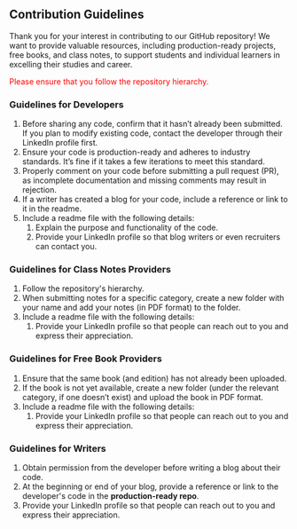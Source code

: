 ## Contribution Guidelines

Thank you for your interest in contributing to our GitHub repository! We want to provide valuable resources, including production-ready projects, free books, and class notes, to support students and individual learners in excelling their studies and career.

<span style="color:red">Please ensure that you follow the repository hierarchy.</span>

### Guidelines for Developers
1. Before sharing any code, confirm that it hasn’t already been submitted. If you plan to modify existing code, contact the developer through their LinkedIn profile first.
2. Ensure your code is production-ready and adheres to industry standards. It’s fine if it takes a few iterations to meet this standard.
3. Properly comment on your code before submitting a pull request (PR), as incomplete documentation and missing comments may result in rejection.
4. If a writer has created a blog for your code, include a reference or link to it in the readme.
5. Include a readme file with the following details:
    1. Explain the purpose and functionality of the code.
    2. Provide your LinkedIn profile so that blog writers or even recruiters can contact you.

### Guidelines for Class Notes Providers
1. Follow the repository's hierarchy.
2. When submitting notes for a specific category, create a new folder with your name and add your notes (in PDF format) to the folder.
3. Include a readme file with the following details:
    1. Provide your LinkedIn profile so that people can reach out to you and express their appreciation.

### Guidelines for Free Book Providers
1. Ensure that the same book (and edition) has not already been uploaded.
2. If the book is not yet available, create a new folder (under the relevant category, if one doesn’t exist) and upload the book in PDF format.
3. Include a readme file with the following details:
    1. Provide your LinkedIn profile so that people can reach out to you and express their appreciation.

### Guidelines for Writers
1. Obtain permission from the developer before writing a blog about their code.
2. At the beginning or end of your blog, provide a reference or link to the developer's code in the __production-ready repo__.
3. Provide your LinkedIn profile so that people can reach out to you and express their appreciation.